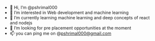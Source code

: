 - 👋 Hi, I’m @pshrimal000
- 👀 I’m interested in Web development and machine learning
- 🌱 I’m currently learning machine learning and deep concepts of react and nodejs
- 💞️ I’m looking for pre placement opportunities at the moment
- 📫 you can ping me on @pshrimal000@gmail.com

<!---
pshrimal000/pshrimal000 is a ✨ special ✨ repository because its `README.md` (this file) appears on your GitHub profile.
You can click the Preview link to take a look at your changes.
--->
